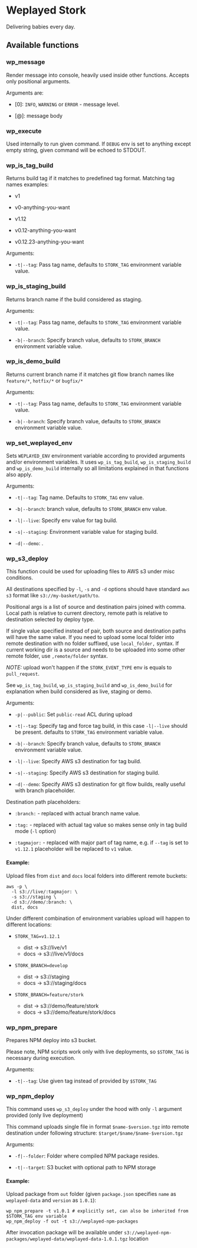 # Weplayed Stork

Delivering babies every day.



## Available functions

### wp_message

Render message into console, heavily used inside other functions. Accepts only positional
arguments.

Arguments are:

  * [0]: `INFO`, `WARNING` or `ERROR` - message level.

  * [@]: message body

### wp_execute

Used internally to run given command. If `DEBUG` env is set to anything except empty string, given
command will be echoed to STDOUT.

### wp_is_tag_build

Returns build tag if it matches to predefined tag format. Matching tag names examples:

  * v1

  * v0-anything-you-want

  * v1.12

  * v0.12-anything-you-want

  * v0.12.23-anything-you-want

Arguments:

  * `-t|--tag`: Pass tag name, defaults to `STORK_TAG` environment variable value.

### wp_is_staging_build

Returns branch name if the build considered as staging.

Arguments:

  * `-t|--tag`: Pass tag name, defaults to `STORK_TAG` environment variable value.

  * `-b|--branch`: Specify branch value, defaults to `STORK_BRANCH` environment variable value.

### wp_is_demo_build

Returns current branch name if it matches git flow branch names like `feature/*`, `hotfix/*` or
`bugfix/*`

Arguments:

  * `-t|--tag`: Pass tag name, defaults to `STORK_TAG` environment variable value.

  * `-b|--branch`: Specify branch value, defaults to `STORK_BRANCH` environment variable value.

### wp_set_weplayed_env

Sets `WEPLAYED_ENV` environment variable according to provided arguments and/or environment
variables. It uses `wp_is_tag_build`, `wp_is_staging_build` and `wp_is_demo_build` internally
so all limitations explained in that functions also apply.

Arguments:

  * `-t|--tag`: Tag name. Defaults to `STORK_TAG` env value.

  * `-b|--branch`: branch value, defaults to `STORK_BRANCH` env value.

  * `-l|--live`: Specify env value for tag build.

  * `-s|--staging`: Environment variable value for staging build.

  * `-d|--demo`: .

### wp_s3_deploy

This function could be used for uploading files to AWS s3 under misc conditions.

All destinations specified by `-l`, `-s` and `-d` options should have standard `aws s3`
format like `s3://my-basket/path/to`.

Positional args is a list of source and destination pairs joined with comma. Local path is
relative to current directory, remote path is relative to destination selected by deploy type.

If single value specified instead of pair, both source and destination paths will have the
same value. If you need to upload some local folder into remote destination with no folder
suffixed, use `local_folder,` syntax. If current working dir is a source and needs to be
uploaded into some other remote folder, use `,remote/folder` syntax.

*NOTE:* upload won't happen if the `STORK_EVENT_TYPE` env is equals to `pull_request`.

See `wp_is_tag_build`, `wp_is_staging_build` and `wp_is_demo_build` for explanation when
build considered as live, staging or demo.

Arguments:

  * `-p|--public`: Set `public-read` ACL during upload

  * `-t|--tag`: Specify tag and force tag build, in this case `-l|--live` should be present.
    defaults to `STORK_TAG` environment variable value.

  * `-b|--branch`: Specify branch value, defaults to `STORK_BRANCH` environment variable value.

  * `-l|--live`: Specify AWS s3 destination for tag build.

  * `-s|--staging`: Specify AWS s3 destination for staging build.

  * `-d|--demo`: Specify AWS s3 destination for git flow builds, really useful with branch
    placeholder.

Destination path placeholders:

  * `:branch:` - replaced with actual branch name value.

  * `:tag:` - replaced with actual tag value so makes sense only in tag build mode (`-l` option)

  * `:tagmajor:` - replaced with major part of tag name, e.g. if `--tag` is set to `v1.12.1`
    placeholder will be replaced to `v1` value.

#### Example:

Upload files from `dist` and `docs` local folders into different remote buckets:

    aws -p \
      -l s3://live/:tagmajor: \
      -s s3://staging \
      -d s3://demo/:branch: \
      dist, docs

Under different combination of environment variables upload will happen to different locations:

  * `STORK_TAG=v1.12.1`
    * dist -> s3://live/v1
    * docs -> s3://live/v1/docs

  * `STORK_BRANCH=develop`
    * dist -> s3://staging
    * docs -> s3://staging/docs

  * `STORK_BRANCH=feature/stork`
    * dist -> s3://demo/feature/stork
    * docs -> s3://demo/feature/stork/docs

### wp_npm_prepare

Prepares NPM deploy into s3 bucket.

Please note, NPM scripts work only with live deployments, so `$STORK_TAG` is necessary during
execution.

Arguments:

  * `-t|--tag`: Use given tag instead of provided by `$STORK_TAG`

### wp_npm_deploy

This command uses `wp_s3_deploy` under the hood with only `-l` argument provided (only live
deployment)

This command uploads single file in format `$name-$version.tgz` into remote destination
under following structure: `$target/$name/$name-$version.tgz`

Arguments:

  * `-f|--folder`: Folder where compiled NPM package resides.

  * `-t|--target`: S3 bucket with optional path to NPM storage

#### Example:

Upload package from `out` folder (given `package.json` specifies `name` as `weplayed-data`
and `version` as `1.0.1`):

    wp_npm_prepare -t v1.0.1 # explicitly set, can also be inherited from $STORK_TAG env variable
    wp_npm_deploy -f out -t s3://weplayed-npm-packages

After invocation package will be available under
`s3://weplayed-npm-packages/weplayed-data/weplayed-data-1.0.1.tgz` location


